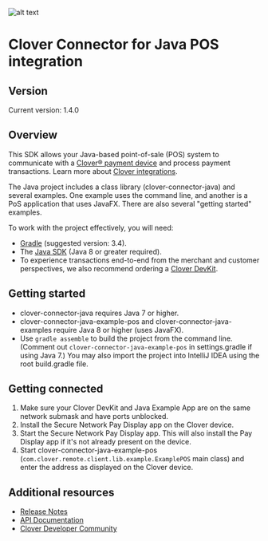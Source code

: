 ![alt text](https://www.clover.com/assets/images/public-site/press/clover_primary_gray_rgb.png)


# Clover Connector for Java POS integration

## Version
Current version: 1.4.0

## Overview

This SDK allows your Java-based point-of-sale (POS) system to communicate with a [Clover® payment device](https://www.clover.com/pos-hardware/) and process payment transactions. Learn more about [Clover integrations](https://www.clover.com/integrations).

The Java project includes a class library (clover-connector-java) and several examples. One example uses the command line, and another is a PoS application that uses JavaFX. There are also several "getting started" examples. 

To work with the project effectively, you will need:
- [Gradle](https://gradle.org) (suggested version: 3.4).
- The [Java SDK](http://www.oracle.com/technetwork/java/javase/downloads/) (Java 8 or greater required).
- To experience transactions end-to-end from the merchant and customer perspectives, we also recommend ordering a [Clover DevKit](http://cloverdevkit.com/collections/devkits/products/clover-mini-dev-kit).

## Getting started
* clover-connector-java requires Java 7 or higher.
* clover-connector-java-example-pos and clover-connector-java-examples require Java 8 or higher (uses JavaFX).
* Use `gradle assemble` to build the project from the command line. (Comment out `clover-connector-java-example-pos` in settings.gradle if using Java 7.) You may also import the project into IntelliJ IDEA using the root build.gradle file.

## Getting connected
1. Make sure your Clover DevKit and Java Example App are on the same network submask and have ports unblocked.
2. Install the Secure Network Pay Display app on the Clover device.
3. Start the Secure Network Pay Display app. This will also install the Pay Display app if it's not already present on the device.
4. Start clover-connector-java-example-pos (`com.clover.remote.client.lib.example.ExamplePOS` main class) and enter the address as displayed on the Clover device.

## Additional resources

* [Release Notes](https://github.com/clover/remote-pay-java/releases)
* [API Documentation](http://clover.github.io/remote-pay-java/1.4.0/docs/index.html)
* [Clover Developer Community](https://community.clover.com/index.html)


